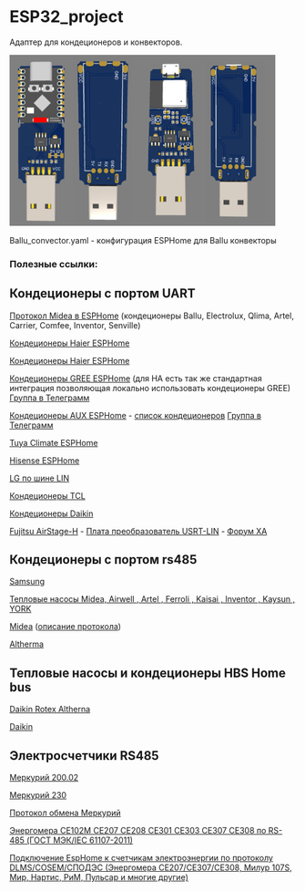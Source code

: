 # ESP32_project

Адаптер для кондеционеров и конвекторов.

<img src="ESP32-convector-super-mini.png" height="300"><img src="ESP32-convector.png" height="300">

Ballu_convector.yaml - конфигурация ESPHome для Ballu конвекторы




### Полезные ссылки:

## Кондеционеры с портом UART

<a href=https://esphome.io/components/climate/midea.html>Протокол Midea в ESPHome</a> (кондеционеры Ballu, Electrolux, Qlima, Artel, Carrier, Comfee, Inventor, Senville)

<a href=https://esphome.io/components/climate/haier>Кондеционеры Haier ESPHome</a>

<a href=https://github.com/paveldn/haier-esphome>Кондеционеры Haier ESPHome</a>

<a href=https://github.com/bekmansurov/esphome_gree_hvac>Кондеционеры GREE ESPHome</a> (для HA есть так же стандартная интеграция позволяющая локально использовать кондеционеры GREE) <a href=https://t.me/gree_ac> Группа в Телеграмм</a>

<a href=https://github.com/GrKoR/esphome_aux_ac_component>Кондеционеры AUX ESPHome</a> - <a href=https://github.com/GrKoR/esphome_aux_ac_component/blob/master/docs/AC_TESTED.md> список кондеционеров</a> <a href=https://t.me/aux_ac> Группа в Телеграмм</a>

<a href=https://esphome.io/components/climate/tuya>Tuya Climate ESPHome</a>

<a href=https://github.com/Anat0l/hisense_acu2d>Hisense ESPHome</a>

<a href=https://github.com/JanM321/esphome-lg-controller>LG по шине LIN</a>

<a href=https://github.com/Anat0l/hisense_acu2d>Кондеционеры TCL</a>

<a href=https://github.com/joshbenner/esphome-daikin-s21>Кондеционеры Daikin</a>

<a href=https://github.com/Omniflux/esphome-fujitsu-halcyon>Fujitsu AirStage-H</a> - <a href=https://github.com/FOSV/Fuji-Atom-Interface>Плата преобразователь USRT-LIN</a> - <a href=https://community.home-assistant.io/t/fujitsu-ac-heat-pump-integration-via-esphome-esp32/407610>Форум ХА</a>

## Кондеционеры с портом rs485

<a href=https://github.com/omerfaruk-aran/esphome_samsung_hvac_bus>Samsung</a>

<a href=https://github.com/Mosibi/Midea-heat-pump-ESPHome>Тепловые насосы Midea, Airwell , Artel , Ferroli , Kaisai , Inventor , Kaysun , YORK </a>

<a href=https://github.com/Bunicutz/ESP32_Midea_RS485>Midea</a> (<a href=https://codeberg.org/xye/xye>описание протокола</a>)

<a href=https://github.com/raomin/ESPAltherma>Altherma</a>

## Тепловые насосы и кондеционеры HBS Home bus

<a href=https://github.com/Arnold-n/P1P2MQTT>Daikin Rotex Altherna</a>

<a href=https://github.com/Jetblack31/P1P2Serial>Daikin</a>

## Электросчетчики RS485

<a href=https://github.com/RocketFox2409/MercuryESPHome>Меркурий 200.02</a>

<a href=https://github.com/Brokly/ESPHome-Mercury230>Меркурий 230</a>

<a href=https://github.com/mrkrasser/MercuryStats>Протокол обмена Меркурий</a>

<a href=https://github.com/latonita/esphome-energomera-iec>Энергомера CE102M CE207 CE208 CE301 CE303 CE307 CE308 по RS-485 (ГОСТ МЭК/IEC 61107-2011)</a>

<a href=https://github.com/latonita/esphome-dlms-cosem>Подключение EspHome к счетчикам электроэнергии по протоколу DLMS/COSEM/СПОДЭС (Энергомера CE207/CE307/CE308, Милур 107S, Мир, Нартис, РиМ, Пульсар и многие другие)</a>
